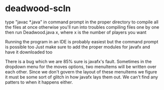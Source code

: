 # deadwood-scln

type "javac *.java" in command prompt in the proper directory to compile all the files
at once otherwise you'll run into troubles compiling files one by one
then run Deadwood.java x, where x is the number of players you want

Running the program in an IDE is probably easiest but the command prompt is possible too
Just make sure to add the proper modules for javafx and have it downloaded too

There is a bug which we are 85% sure is javafx's fault. Sometimes in the dropdown menu for
the moves options, two menuItems will be written over each other. Since we don't govern the
layout of these menuItems we figure it must be some sort of glitch in how javafx lays them out.
We can't find any patters to when it happens either.